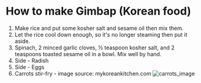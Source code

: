 # How to make Gimbap (Korean food)

1. Make rice and put some kosher salt and sesame oil then mix them.
2. Let the rice cool down enough, so it's no longer steaming then put it aside.
3. Spinach, 2 minced garlic cloves, ½ teaspoon kosher salt, and 2 teaspoons toasted sesame oil in a bowl. Mix well by hand.
4. Side - Radish
5. Side - Eggs
6. Carrots stir-fry - image source: mykoreankitchen.com
    ![carrots_image](https://mykoreankitchen.com/wp-content/uploads/2023/05/9.-Mini-Kimbap-Carrot.jpg)

